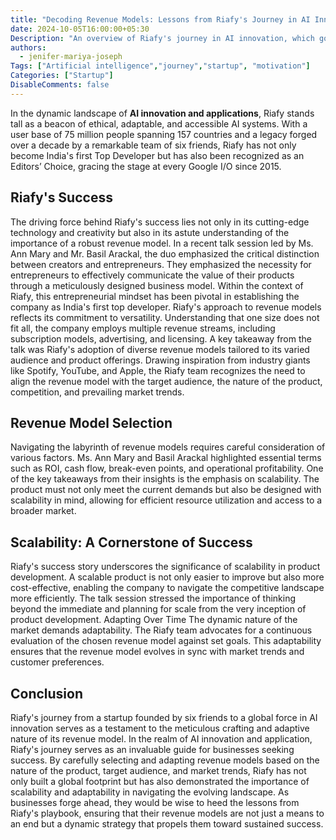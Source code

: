 ```yaml
---
title: "Decoding Revenue Models: Lessons from Riafy's Journey in AI Innovation"
date: 2024-10-05T16:00:00+05:30
Description: "An overview of Riafy's journey in AI innovation, which got globally recognized."
authors:
  - jenifer-mariya-joseph
Tags: ["Artificial intelligence","journey","startup", "motivation"]
Categories: ["Startup"]
DisableComments: false
---
```


In the dynamic landscape of **AI innovation and applications**, Riafy stands tall as a beacon of ethical, adaptable, and accessible AI systems. With a user base of 75 million people spanning 157 countries and a legacy forged over a decade by a remarkable team of six friends, Riafy has not only become India's first Top Developer but has also been recognized as an Editors’ Choice, gracing the stage at every Google I/O since 2015.

## Riafy's Success

The driving force behind Riafy's success lies not only in its cutting-edge technology and creativity but also in its astute understanding of the importance of a robust revenue model. In a recent talk session led by Ms. Ann Mary and Mr. Basil Arackal, the duo emphasized the critical distinction between creators and entrepreneurs. They emphasized the necessity for entrepreneurs to effectively communicate the value of their products through a meticulously designed business model. Within the context of Riafy, this entrepreneurial mindset has been pivotal in establishing the company as India's first top developer.
Riafy's approach to revenue models reflects its commitment to versatility. Understanding that one size does not fit all, the company employs multiple revenue streams, including subscription models, advertising, and licensing. A key takeaway from the talk was Riafy's adoption of diverse revenue models tailored to its varied audience and product offerings. Drawing inspiration from industry giants like Spotify, YouTube, and Apple, the Riafy team recognizes the need to align the revenue model with the target audience, the nature of the product, competition, and prevailing market trends.

## Revenue Model Selection 

Navigating the labyrinth of revenue models requires careful consideration of various factors. Ms. Ann Mary and Basil Arackal highlighted essential terms such as ROI, cash flow, break-even points, and operational profitability. One of the key takeaways from their insights is the emphasis on scalability. The product must not only meet the current demands but also be designed with scalability in mind, allowing for efficient resource utilization and access to a broader market.

## Scalability: A Cornerstone of Success

Riafy's success story underscores the significance of scalability in product development. A scalable product is not only easier to improve but also more cost-effective, enabling the company to navigate the competitive landscape more efficiently. The talk session stressed the importance of thinking beyond the immediate and planning for scale from the very inception of product development.
Adapting Over Time
The dynamic nature of the market demands adaptability. The Riafy team advocates for a continuous evaluation of the chosen revenue model against set goals. This adaptability ensures that the revenue model evolves in sync with market trends and customer preferences.

## Conclusion

Riafy's journey from a startup founded by six friends to a global force in AI innovation serves as a testament to the meticulous crafting and adaptive nature of its revenue model. In the realm of AI innovation and application, Riafy's journey serves as an invaluable guide for businesses seeking success. By carefully selecting and adapting revenue models based on the nature of the product, target audience, and market trends, Riafy has not only built a global footprint but has also demonstrated the importance of scalability and adaptability in navigating the evolving landscape. As businesses forge ahead, they would be wise to heed the lessons from Riafy's playbook, ensuring that their revenue models are not just a means to an end but a dynamic strategy that propels them toward sustained success.
